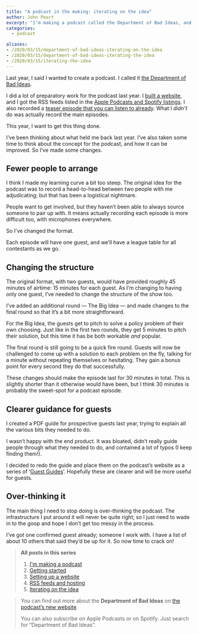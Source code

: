 ```yaml
---
title: "A podcast in the making: iterating on the idea"
author: John Peart
excerpt: "I’m making a podcast called the Department of Bad Ideas, and blogging about how I’m making it. In this post, I’ll talk about some changes I’m making to the plan for my new podcast."
categories:
  - podcast

aliases:
- /2020/03/15/department-of-bad-ideas-iterating-on-the-idea
- /2020/03/15/department-of-bad-ideas-iterating-the-idea
- /2020/03/15/iterating-the-idea
---
```


Last year, I said I wanted to create a podcast. I called it [the Department of Bad Ideas](//badideas.podcast.johnpe.art).

I did a lot of preparatory work for the podcast last year. I [built a website](/2019/02/11/department-of-bad-ideas-hosting-and-website), and I got the RSS feeds listed in the [Apple Podcasts and Spotify listings](/2019/05/27/department-of-bad-ideas-rss-feeds-and-hosting). I also recorded a [teaser episode that you can listen to already](//badideas.podcast.johnpe.art). What I *didn’t* do was actually record the main episodes.

This year, I want to get this thing done.

I’ve been thinking about what held me back last year. I’ve also taken some time to think about the concept for the podcast, and how it can be improved. So I’ve made some changes.

## Fewer people to arrange

I think I made my learning curve a bit too steep. The original idea for the podcast was to record a head-to-head between two people with me adjudicating; but that has been a logistical nightmare.

People want to get involved, but they haven’t been able to always source someone to pair up with. It means actually recording each episode is more difficult too, with microphones everywhere.

So I’ve changed the format.

Each episode will have one guest, and we’ll have a league table for all contestants as we go.

## Changing the structure

The original format, with two guests, would have provided roughly 45 minutes of airtime: 15 minutes for each guest. As I’m changing to having only one guest, I’ve needed to change the structure of the show too.

I’ve added an additional round — The Big Idea — and made changes to the final round so that it’s a bit more straightforward.

For the Big Idea, the guests get to pitch to solve a policy problem of their own choosing. Just like in the first two rounds, they get 5 minutes to pitch their solution, but this time it has be both workable *and* popular.

The final round is still going to be a quick fire round. Guests will now be challenged to come up with a solution to each problem on the fly, talking for a minute without repeating themselves or hesitating. They gain a bonus point for every second they do that successfully.

These changes should make the episode last for 30 minutes in total. This is slightly shorter than it otherwise would have been, but I think 30 minutes is probably the sweet-spot for a podcast episode.

## Clearer guidance for guests

I created a PDF guide for prospective guests last year, trying to explain all the various bits they needed to do.

I wasn’t happy with the end product. It was bloated, didn’t really guide people through what they needed to do, and contained a lot of typos (I keep finding them!).

I decided to redo the guide and place them on the podcast’s website as a series of ‘[Guest Guides](//badideas.podcast.johnpe.art/guest-guides)’. Hopefully these are clearer and will be more useful for guests.

## Over-thinking it

The main thing I need to stop doing is over-thinking the podcast. The infrastructure I put around it will never be quite right; so I just need to wade in to the goop and hope I don’t get too messy in the process.

I’ve got one confirmed guest already; someone I work with. I have a list of about 10 others that said they’d be up for it. So now time to crack on!


> **All posts in this series**
>
> 1. [I'm making a podcast](/2019/01/27/department-of-bad-ideas)
> 2. [Getting started](/2019/02/11/getting-started-department-of-bad-ideas)
> 3. [Setting up a website](/2019/02/11/department-of-bad-ideas-hosting-and-website)
> 4. [RSS feeds and hosting](/2019/05/27/department-of-bad-ideas-rss-feeds-and-hosting)
> 5. [Iterating on the idea](/2020/03/15/department-of-bad-ideas-iterating-on-the-idea)

> You can find out more about the **Department of Bad Ideas** on [the podcast’s new website](//badideas.podcast.johnpe.art).
>
> You can also subscribe on Apple Podcasts or on Spotify. Just search for “Department of Bad Ideas”.
